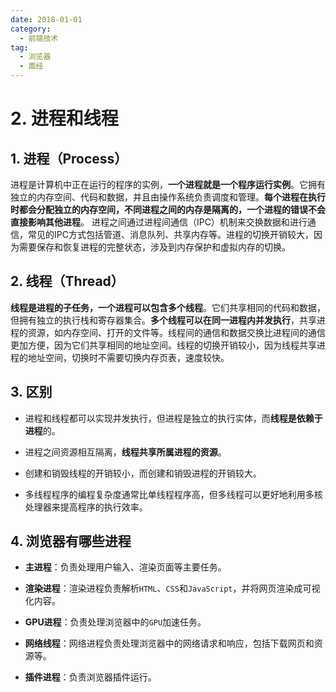 ```yaml
---
date: 2018-01-01
category:
  - 前端技术
tag:
  - 浏览器
  - 面经
---
```


# 2. 进程和线程

## 1. 进程（Process）

进程是计算机中正在运行的程序的实例，**一个进程就是一个程序运行实例**。它拥有独立的内存空间、代码和数据，并且由操作系统负责调度和管理。**每个进程在执行时都会分配独立的内存空间，不同进程之间的内存是隔离的，一个进程的错误不会直接影响其他进程**。 进程之间通过进程间通信（IPC）机制来交换数据和进行通信，常见的IPC方式包括管道、消息队列、共享内存等。进程的切换开销较大，因为需要保存和恢复进程的完整状态，涉及到内存保护和虚拟内存的切换。

## 2. 线程（Thread）

**线程是进程的子任务，一个进程可以包含多个线程**。它们共享相同的代码和数据，但拥有独立的执行栈和寄存器集合。**多个线程可以在同一进程内并发执行**，共享进程的资源，如内存空间、打开的文件等。线程间的通信和数据交换比进程间的通信更加方便，因为它们共享相同的地址空间。线程的切换开销较小，因为线程共享进程的地址空间，切换时不需要切换内存页表，速度较快。

## 3. 区别

- 进程和线程都可以实现并发执行，但进程是独立的执行实体，而**线程是依赖于进程**的。

- 进程之间资源相互隔离，**线程共享所属进程的资源**。

- 创建和销毁线程的开销较小，而创建和销毁进程的开销较大。

- 多线程程序的编程复杂度通常比单线程程序高，但多线程可以更好地利用多核处理器来提高程序的执行效率。

## 4. 浏览器有哪些进程

- **主进程**：负责处理用户输入、渲染页面等主要任务。

- **渲染进程**：渲染进程负责解析```HTML```、```CSS```和```JavaScript```，并将网页渲染成可视化内容。

- **GPU进程**：负责处理浏览器中的```GPU```加速任务。

- **网络线程**：网络进程负责处理浏览器中的网络请求和响应，包括下载网页和资源等。

- **插件进程**：负责浏览器插件运行。
